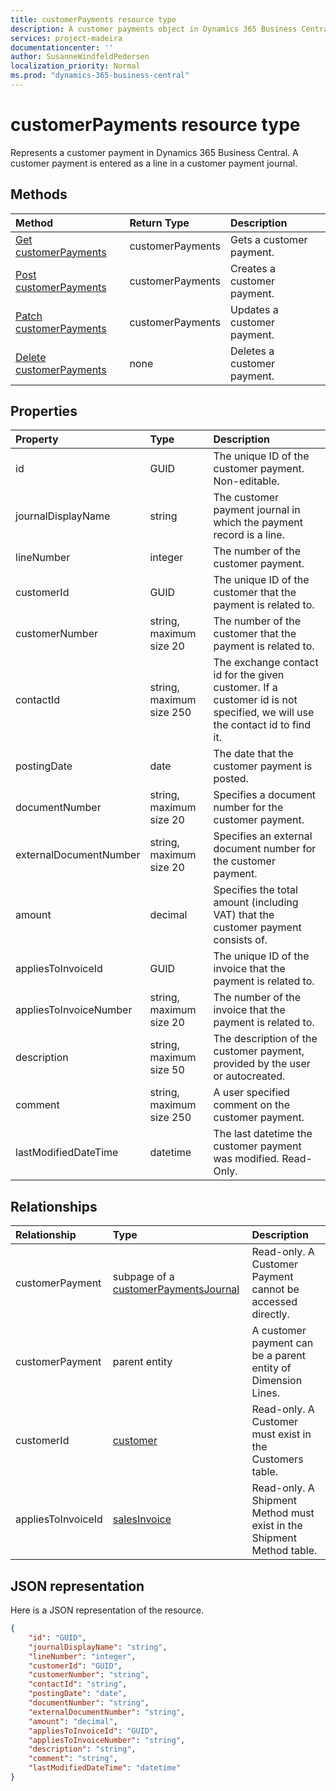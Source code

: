 ```yaml
---
title: customerPayments resource type 
description: A customer payments object in Dynamics 365 Business Central.
services: project-madeira
documentationcenter: ''
author: SusanneWindfeldPedersen
localization_priority: Normal
ms.prod: "dynamics-365-business-central"
---
```


# customerPayments resource type
Represents a customer payment in Dynamics 365 Business Central. A customer payment is entered as a line in a customer payment journal.

## Methods

| Method         | Return Type  |Description|
|:---------------|:-------------|:----------|
|[Get customerPayments](../api/dynamics-customerpayment-get.md)|customerPayments|Gets a customer payment.|
|[Post customerPayments](../api/dynamics-create-customerpayment.md)|customerPayments|Creates a customer payment.|
|[Patch customerPayments](../api/dynamics-customerpayment-update.md)|customerPayments|Updates a customer payment.|
|[Delete customerPayments](../api/dynamics-customerpayment-delete.md)|none|Deletes a customer payment.|

## Properties
| Property	   | Type	 |Description|
|:-------------|:--------|:----------|
|id|GUID|The unique ID of the customer payment. Non-editable.|
|journalDisplayName|string|The customer payment journal in which the payment record is a line.|
|lineNumber|integer|The number of the customer payment.|
|customerId|GUID|The unique ID of the customer that the payment is related to.|
|customerNumber|string, maximum size 20|The number of the customer that the payment is related to.|
|contactId|string, maximum size 250|The exchange contact id for the given customer. If a customer id is not specified, we will use the contact id to find it.|
|postingDate|date|The date that the customer payment is posted.|
|documentNumber|string, maximum size 20|Specifies a document number for the customer payment.|
|externalDocumentNumber|string, maximum size 20|Specifies an external document number for the customer payment.|
|amount|decimal|Specifies the total amount (including VAT) that the customer payment consists of.|
|appliesToInvoiceId|GUID|The unique ID of the invoice that the payment is related to.|
|appliesToInvoiceNumber|string, maximum size 20|The number of the invoice that the payment is related to.|
|description|string, maximum size 50|The description of the customer payment, provided by the user or autocreated.|
|comment|string, maximum size 250|A user specified comment on the customer payment.|
|lastModifiedDateTime|datetime|The last datetime the customer payment was modified. Read-Only.|


## Relationships

| Relationship | Type	                           |Description|
|:-------------|:----------------------------------|:----------|
|customerPayment|subpage of a [customerPaymentsJournal](dynamics-customerpaymentsjournal.md)|Read-only. A Customer Payment cannot be accessed directly.|
|customerPayment|parent entity|A customer payment can be a parent entity of Dimension Lines.|
|customerId     |[customer](dynamics-customer.md) |Read-only. A Customer must exist in the Customers table.|
|appliesToInvoiceId|[salesInvoice](dynamics-salesinvoice.md) |Read-only. A Shipment Method must exist in the Shipment Method table.|


## JSON representation

Here is a JSON representation of the resource.

```json
{
    "id": "GUID",
    "journalDisplayName": "string",
    "lineNumber": "integer",
    "customerId": "GUID",
    "customerNumber": "string",
    "contactId": "string",
    "postingDate": "date",
    "documentNumber": "string",
    "externalDocumentNumber": "string",
    "amount": "decimal",
    "appliesToInvoiceId": "GUID",
    "appliesToInvoiceNumber": "string",
    "description": "string",
    "comment": "string",
    "lastModifiedDateTime": "datetime"
}
```

